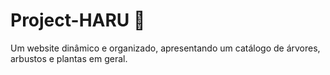 # Project-HARU :cherry_blossom:
Um website dinâmico e organizado, apresentando um catálogo de árvores, arbustos e plantas em geral.
